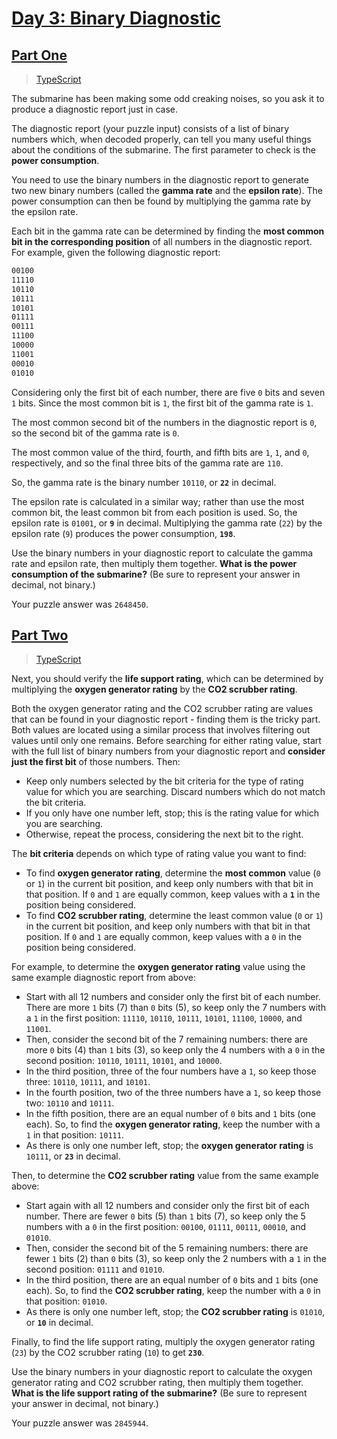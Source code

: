 # [Day 3: Binary Diagnostic](https://adventofcode.com/2021/day/3)

## [Part One](https://adventofcode.com/2021/day/3#part1)

> [TypeScript](/solutions/typescript/2021/03/part_one.ts)

The submarine has been making some odd creaking noises, so you ask it to
produce a diagnostic report just in case.

The diagnostic report (your puzzle input) consists of a list of binary numbers
which, when decoded properly, can tell you many useful things about the
conditions of the submarine. The first parameter to check is the
**power consumption**.

You need to use the binary numbers in the diagnostic report to generate two
new binary numbers (called the **gamma rate** and the **epsilon rate**). The
power consumption can then be found by multiplying the gamma rate by the
epsilon rate.

Each bit in the gamma rate can be determined by finding the **most common**
**bit in the corresponding position** of all numbers in the diagnostic report.
For example, given the following diagnostic report:

```sh
00100
11110
10110
10111
10101
01111
00111
11100
10000
11001
00010
01010
```

Considering only the first bit of each number, there are five `0` bits and
seven `1` bits. Since the most common bit is `1`, the first bit of the gamma
rate is `1`.

The most common second bit of the numbers in the diagnostic report is `0`, so
the second bit of the gamma rate is `0`.

The most common value of the third, fourth, and fifth bits are `1`, `1`, and
`0`, respectively, and so the final three bits of the gamma rate are `110`.

So, the gamma rate is the binary number `10110`, or **`22`** in decimal.

The epsilon rate is calculated in a similar way; rather than use the most
common bit, the least common bit from each position is used. So, the epsilon
rate is `01001`, or **`9`** in decimal. Multiplying the gamma rate (`22`) by
the epsilon rate (`9`) produces the power consumption, **`198`**.

Use the binary numbers in your diagnostic report to calculate the gamma rate
and epsilon rate, then multiply them together. **What is the power**
**consumption of the submarine?** (Be sure to represent your answer in
decimal, not binary.)

Your puzzle answer was `2648450`.

## [Part Two](https://adventofcode.com/2021/day/3#part2)

> [TypeScript](/solutions/typescript/2021/03/part_two.ts)

Next, you should verify the **life support rating**, which can be determined
by multiplying the **oxygen generator rating** by the **CO2 scrubber rating**.

Both the oxygen generator rating and the CO2 scrubber rating are values that
can be found in your diagnostic report - finding them is the tricky part. Both
values are located using a similar process that involves filtering out values
until only one remains. Before searching for either rating value, start with
the full list of binary numbers from your diagnostic report and
**consider just the first bit** of those numbers. Then:

- Keep only numbers selected by the bit criteria for the type of rating value
  for which you are searching. Discard numbers which do not match the bit
  criteria.
- If you only have one number left, stop; this is the rating value for which
  you are searching.
- Otherwise, repeat the process, considering the next bit to the right.

The **bit criteria** depends on which type of rating value you want to find:

- To find **oxygen generator rating**, determine the **most common** value
  (`0` or `1`) in the current bit position, and keep only numbers with that
  bit in that position. If `0` and `1` are equally common, keep values with a
  **`1`** in the position being considered.
- To find **CO2 scrubber rating**, determine the least common value (`0` or
  `1`) in the current bit position, and keep only numbers with that bit in
  that position. If `0` and `1` are equally common, keep values with a `0` in
  the position being considered.

For example, to determine the **oxygen generator rating** value using the
same example diagnostic report from above:

- Start with all 12 numbers and consider only the first bit of each number.
  There are more `1` bits (7) than `0` bits (5), so keep only the 7 numbers
  with a `1` in the first position: `11110`, `10110`, `10111`, `10101`,
  `11100`, `10000`, and `11001`.
- Then, consider the second bit of the 7 remaining numbers: there are more `0`
  bits (4) than `1` bits (3), so keep only the 4 numbers with a `0` in the
  second position: `10110`, `10111`, `10101`, and `10000`.
- In the third position, three of the four numbers have a `1`, so keep those
  three: `10110`, `10111`, and `10101`.
- In the fourth position, two of the three numbers have a `1`, so keep those
  two: `10110` and `10111`.
- In the fifth position, there are an equal number of `0` bits and `1` bits
  (one each). So, to find the **oxygen generator rating**, keep the number
  with a `1` in that position: `10111`.
- As there is only one number left, stop; the **oxygen generator rating** is
  `10111`, or **`23`** in decimal.

Then, to determine the **CO2 scrubber rating** value from the same example
above:

- Start again with all 12 numbers and consider only the first bit of each
  number. There are fewer `0` bits (5) than `1` bits (7), so keep only the 5
  numbers with a `0` in the first position: `00100`, `01111`, `00111`,
  `00010`, and `01010`.
- Then, consider the second bit of the 5 remaining numbers: there are fewer
  `1` bits (2) than `0` bits (3), so keep only the 2 numbers with a `1` in the
  second position: `01111` and `01010`.
- In the third position, there are an equal number of `0` bits and `1` bits
  (one each). So, to find the **CO2 scrubber rating**, keep the number with
  a `0` in that position: `01010`.
- As there is only one number left, stop; the **CO2 scrubber rating** is
  `01010`, or **`10`** in decimal.

Finally, to find the life support rating, multiply the oxygen generator
rating (`23`) by the CO2 scrubber rating (`10`) to get **`230`**.

Use the binary numbers in your diagnostic report to calculate the oxygen
generator rating and CO2 scrubber rating, then multiply them together.
**What is the life support rating of the submarine?** (Be sure to represent
your answer in decimal, not binary.)

Your puzzle answer was `2845944`.
